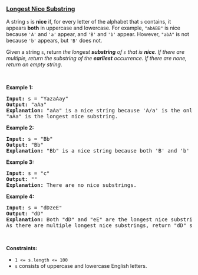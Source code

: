 ### [Longest Nice Substring](https://leetcode.com/problems/longest-nice-substring)

<p>A string <code>s</code> is <strong>nice</strong> if, for every letter of the alphabet that <code>s</code> contains, it appears <strong>both</strong> in uppercase and lowercase. For example, <code>&quot;abABB&quot;</code> is nice because <code>&#39;A&#39;</code> and <code>&#39;a&#39;</code> appear, and <code>&#39;B&#39;</code> and <code>&#39;b&#39;</code> appear. However, <code>&quot;abA&quot;</code> is not because <code>&#39;b&#39;</code> appears, but <code>&#39;B&#39;</code> does not.</p>

<p>Given a string <code>s</code>, return <em>the longest <strong>substring</strong> of <code>s</code> that is <strong>nice</strong>. If there are multiple, return the substring of the <strong>earliest</strong> occurrence. If there are none, return an empty string</em>.</p>

<p>&nbsp;</p>
<p><strong>Example 1:</strong></p>

<pre>
<strong>Input:</strong> s = &quot;YazaAay&quot;
<strong>Output:</strong> &quot;aAa&quot;
<strong>Explanation: </strong>&quot;aAa&quot; is a nice string because &#39;A/a&#39; is the only letter of the alphabet in s, and both &#39;A&#39; and &#39;a&#39; appear.
&quot;aAa&quot; is the longest nice substring.
</pre>

<p><strong>Example 2:</strong></p>

<pre>
<strong>Input:</strong> s = &quot;Bb&quot;
<strong>Output:</strong> &quot;Bb&quot;
<strong>Explanation:</strong> &quot;Bb&quot; is a nice string because both &#39;B&#39; and &#39;b&#39; appear. The whole string is a substring.</pre>

<p><strong>Example 3:</strong></p>

<pre>
<strong>Input:</strong> s = &quot;c&quot;
<strong>Output:</strong> &quot;&quot;
<strong>Explanation:</strong> There are no nice substrings.</pre>

<p><strong>Example 4:</strong></p>

<pre>
<strong>Input:</strong> s = &quot;dDzeE&quot;
<strong>Output:</strong> &quot;dD&quot;
<strong>Explanation: </strong>Both &quot;dD&quot; and &quot;eE&quot; are the longest nice substrings.
As there are multiple longest nice substrings, return &quot;dD&quot; since it occurs earlier.</pre>

<p>&nbsp;</p>
<p><strong>Constraints:</strong></p>

<ul>
	<li><code>1 &lt;= s.length &lt;= 100</code></li>
	<li><code>s</code> consists of uppercase and lowercase English letters.</li>
</ul>
